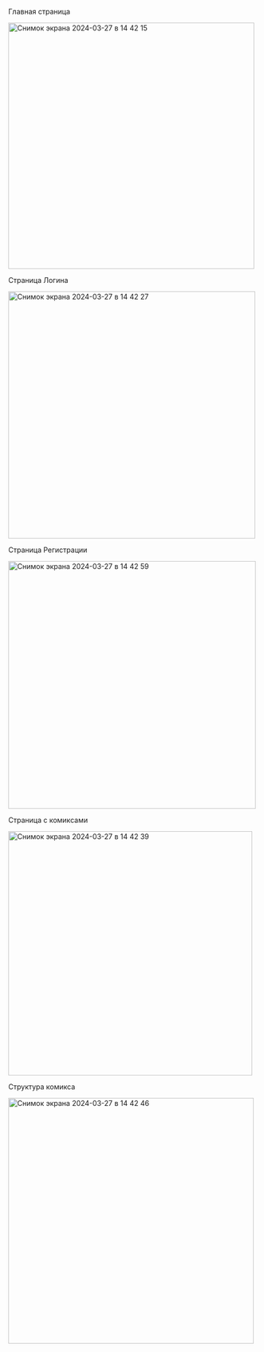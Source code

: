 Главная страница

<img width="493" alt="Снимок экрана 2024-03-27 в 14 42 15" src="https://github.com/hashbrian/comicsi/assets/146436712/c694083a-e07f-4d3e-b525-a468c1e2859b">


Страница Логина

<img width="495" alt="Снимок экрана 2024-03-27 в 14 42 27" src="https://github.com/hashbrian/comicsi/assets/146436712/d207b7ac-94d2-4ac0-a1c1-5ae8590a3d2b">


Страница Регистрации

<img width="496" alt="Снимок экрана 2024-03-27 в 14 42 59" src="https://github.com/hashbrian/comicsi/assets/146436712/45a2a1f6-5a7c-4ba0-8cee-c86518387682">


Страница с комиксами

<img width="489" alt="Снимок экрана 2024-03-27 в 14 42 39" src="https://github.com/hashbrian/comicsi/assets/146436712/faa53c5c-7a7c-430d-aa33-e91c14a626ce">


Структура комикса

<img width="492" alt="Снимок экрана 2024-03-27 в 14 42 46" src="https://github.com/hashbrian/comicsi/assets/146436712/127f1b15-6b11-416b-8417-30b5e04c618d">
